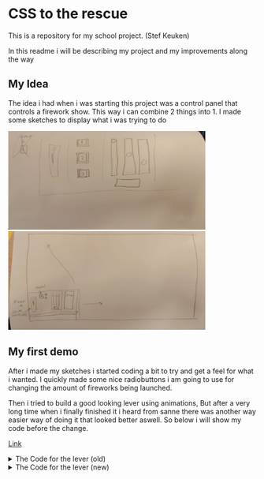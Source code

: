 # CSS to the rescue
This is a repository for my school project. (Stef Keuken)

In this readme i will be describing my project and my improvements along the way

## My Idea

The idea i had when i was starting this project was a control panel that controls a firework show. This way i can combine 2 things into 1. I made some sketches to display what i was trying to do

<img src="/docs/images/console-close.jpg" width="400" height="200"><img src="/docs/images/idea-console-fireworks.jpg" width="400" height="200">


## My first demo

After i made my sketches i started coding a bit to try and get a feel for what i wanted. I quickly made some nice radiobuttons i am going to use for changing the amount of fireworks being launched.

Then i tried to build a good looking lever using animations, But after a very long time when i finally finished it i heard from sanne there was another way easier way of doing it that looked better aswell. So below i will show my code before the change.

<a href="https://codepen.io/Kitch41/pen/eYoObJK?editors=1100">Link</a>

<details>
  <summary>The Code for the lever (old)</summary>

  ``` css

/* ============================*/
/* ===========Lever============*/
/* ============================*/


/* ===========Label============*/

section > ul > li:nth-child(1) > label {
  position: relative;
  display: inline-block;
  height: 150px;
  width: 80px;

}

/* ===========Checkbox============*/

section > ul > li:nth-child(1) > label input {
  opacity: 0;
  width: 0;
  height: 0;
}

/* ===========Slider============*/

section > ul > li:nth-child(1) > label span {
  position: absolute;
  cursor: pointer;
  top: 0;
  left: 0;
  right: 0;
  bottom: 0;
  background-color: #ccc;
  -webkit-transition: .4s;
  transition: .4s;
  box-shadow: 0 0 2px 5px darkgrey inset;
}

section > ul > li:nth-child(1) > label span:before {
  position: absolute;
  content: "";
  width: 50px;
  height: 50px;
  top: -35px;
  left: 19%;
  margin-top: 13px;
  background-color: red;
  box-shadow: 0 0 6px black inset;
  -webkit-transition: 2s;
  transition: 2s;
  border-radius: 50%;
  z-index: 1;
}

section > ul > li:nth-child(1) > label span:after {
  position: absolute;
  content: "";
  width: 15px;
  height: 70px;
  top: 0;
  left: 40%;
  margin-top: 13px;
  background-color: darkgrey;
  box-shadow: 0 0 6px black inset;
  -webkit-transition: 2s;
  transition: 2s;
  z-index: 0;
  border-radius: 10px;
}

section > ul > li:nth-child(1) > label > input:focus + span {
  box-shadow: 0 0 2px 5px darkgrey inset;
}

section > ul > li:nth-child(1) > label > input:checked + span:before {
  -webkit-transform: translatey(150px);
  -ms-transform: translatey(150px);
  transform: translatey(150px);
}

section > ul > li:nth-child(1) > label > input:checked + span:after {
  animation: flip 2s forwards;
  
}

section > ul > li:nth-child(1) > label > input:not(:checked) + span:after {
  animation: reverseFlip 2s forwards;
  
}

section > ul > li:nth-child(1) > label > div {
  width: 10em;
  height: 10em;
  
}

@keyframes flip {
  0% {
    height: 70px;
    top: 0;
  }
  

  20% {
    height: 50px;
    top: 20px;
  }
  
  33% {
    height: 0;
    top: 55px;
  }
  
  37% {
    height: 30px;
    top: 55px;
  }
 
  
  70% {
    height: 70px;
    top: 55px;
  }
 
    100% {
    height: 70px;
    top: 55px;
  }
  
}

@keyframes reverseFlip {
  0% {
    height: 70px;
    top: 55px;
  }
  
  5% {
    height: 70px;
    top: 55px;
  }

  40% {
    height: 0px;
    top: 55px;
  }

  41% {
    height: 20px;
    top: 50px;
  }
  
  70% {
    height: 70px;
    top: 0;
  }
  

  100% {
    height: 70px;
    top: 0;
  }
}


```
  
</details>

<details>
  <summary>The Code for the lever (new)</summary>

  ``` css


```
  
</details>



